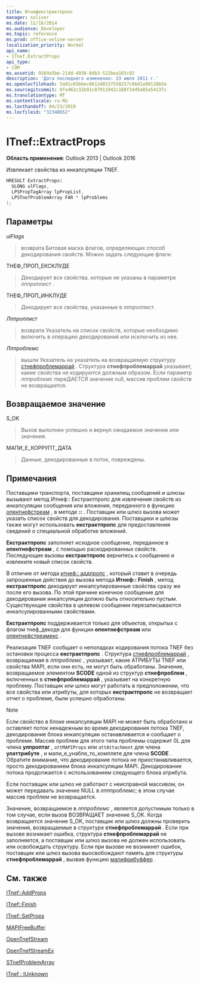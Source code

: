 ```yaml
---
title: Итнефекстрактпропс
manager: soliver
ms.date: 11/16/2014
ms.audience: Developer
ms.topic: reference
ms.prod: office-online-server
localization_priority: Normal
api_name:
- ITnef.ExtractProps
api_type:
- COM
ms.assetid: 9169a5be-21dd-4938-8db3-522bea165c92
description: 'Дата последнего изменения: 23 июля 2011 г.'
ms.openlocfilehash: 5a01c65bbec061248537558257c66d1a90128b5e
ms.sourcegitcommit: 8fe462c32b91c87911942c188f3445e85a54137c
ms.translationtype: MT
ms.contentlocale: ru-RU
ms.lasthandoff: 04/23/2019
ms.locfileid: "32348652"
---
```

# <a name="itnefextractprops"></a>ITnef::ExtractProps

  
  
**Область применения**: Outlook 2013 | Outlook 2016 
  
Извлекает свойства из инкапсуляции TNEF. 
  
```cpp
HRESULT ExtractProps(
  ULONG ulFlags,
  LPSPropTagArray lpPropList,
  LPSTnefProblemArray FAR * lpProblems
);
```

## <a name="parameters"></a>Параметры

 _ulFlags_
  
> возврата Битовая маска флагов, определяющих способ декодирования свойств. Можно задать следующие флаги:
    
ТНЕФ_ПРОП_ЕКСКЛУДЕ 
  
> Декодирует все свойства, которые не указаны в параметре _лппроплист_ . 
    
ТНЕФ_ПРОП_ИНКЛУДЕ 
  
> Декодирует все свойства, указанные в _лппроплист_.
    
 _Лппроплист_
  
> возврата Указатель на список свойств, которые необходимо включить в операцию декодирования или исключить из нее.
    
 _Лппроблемс_
  
> вышли Указатель на указатель на возвращаемую структуру [стнефпроблемаррай](stnefproblemarray.md) . Структура **стнефпроблемаррай** указывает, какие свойства не кодируются должным образом. Если параметр _лппроблемс_ переДАЕТСЯ значение null, массив проблем свойств не возвращается. 
    
## <a name="return-value"></a>Возвращаемое значение

S_OK 
  
> Вызов выполнен успешно и вернул ожидаемое значение или значения.
    
МАПИ_Е_КОРРУПТ_ДАТА 
  
> Данные, декодированные в поток, повреждены.
    
## <a name="remarks"></a>Примечания

Поставщики транспорта, поставщики хранилищ сообщений и шлюзы вызывают метод Итнеф:: Екстрактпропс для извлечения свойств из инкапсуляции сообщения или вложения, переданного в функцию [опентнефстреам](opentnefstream.md) , в методе **::** . Поставщик или шлюз вызова может указать список свойств для декодирования. Поставщики и шлюзы также могут использовать **екстрактпропс** для предоставления сведений о специальной обработке вложений. 
  
 **Екстрактпропс** заполняет исходное сообщение, переданное в **опентнефстреам** , с помощью раскодированных свойств. Последующие вызовы **екстрактпропс** вернитесь к сообщению и извлеките новый список свойств. 
  
В отличие от метода [итнеф:: аддпропс](itnef-addprops.md) , который ставит в очередь запрошенные действия до вызова метода **Итнеф:: Finish** , метод **екстрактпропс** декодирует инкапсулированные свойства сразу же после его вызова. По этой причине конечное сообщение для декодирования инкапсуляции должно быть относительно пустым. Существующие свойства в целевом сообщении перезаписываются инкапсулированными свойствами. 
  
 **Екстрактпропс** поддерживается только для объектов, открытых с флагом тнеф_декоде для функции **опентнефстреам** или [опентнефстреамекс](opentnefstreamex.md) . 
  
Реализация TNEF сообщает о неполадках кодирования потока TNEF без остановки процесса **екстрактпропс** . Структура [стнефпроблемаррай](stnefproblemarray.md) , возвращаемая в _лппроблемс_ , указывает, какие АТРИБУТЫ TNEF или свойства MAPI, если они есть, не могут быть обработаны. Значение, возвращаемое элементом **SCODE** одной из структур **стнефпроблем** , включенных в **стнефпроблемаррай** , указывает на конкретную проблему. Поставщик или шлюз могут работать в предположении, что все свойства или атрибуты, для которых **екстрактпропс** не возвращает отчет о проблеме, были успешно обработаны. 
  
> [!NOTE]
> Если свойство в блоке инкапсуляции MAPI не может быть обработано и оставляет поток ненадежным во время декодирования потока TNEF, декодирование блока инкапсуляции останавливается и сообщает о проблеме. Массив проблем для этого типа проблемы содержит 0L для члена **улпроптаг** , `attMAPIProps` или `attAttachment` для члена **улаттрибуте** , и мапи_е_унабле_то_комплете для члена **SCODE** . Обратите внимание, что декодирование потока не приостанавливается, просто декодированием блока инкапсуляции MAPI. Декодирование потока продолжается с использованием следующего блока атрибута. 
  
Если поставщик или шлюз не работают с неисправной массивом, он может передавать значение NULL в _лпппроблемс_; в этом случае массив проблем не возвращается. 
  
Значение, возвращаемое в _лппроблемс_ , является допустимым только в том случае, если вызов ВОЗВРАЩАЕТ значение S_OK. Когда возвращается значение S_OK, поставщик или шлюз должны проверить значения, возвращаемые в структуре **стнефпроблемаррай** . Если при вызове возникает ошибка, структура **стнефпроблемаррай** не заполняется, а поставщик или шлюз вызова не должен использовать или освобождать структуру. Если при вызове не возникнет ошибок, поставщик или шлюз вызова выосвобождают память для структуры **стнефпроблемаррай** , вызвав функцию [мапифрибуффер](mapifreebuffer.md) . 
  
## <a name="see-also"></a>См. также



[ITnef::AddProps](itnef-addprops.md)
  
[ITnef::Finish](itnef-finish.md)
  
[ITnef::SetProps](itnef-setprops.md)
  
[MAPIFreeBuffer](mapifreebuffer.md)
  
[OpenTnefStream](opentnefstream.md)
  
[OpenTnefStreamEx](opentnefstreamex.md)
  
[STnefProblemArray](stnefproblemarray.md)
  
[ITnef : IUnknown](itnefiunknown.md)

